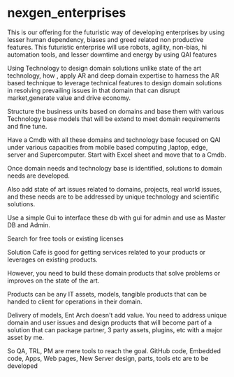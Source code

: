 # nexgen_enterprises
This is our offering for the futuristic way of developing enterprises by using lesser human dependency, biases and greed related non productive features. This futuristic enterprise will use robots, agility, non-bias, hi automation tools, and lesser downtime and energy by using QAI features

Using Technology to design domain solutions unlike state of the art technology, how , apply AR and deep domain expertise to harness the AR based technique to leverage technical features to design domain solutions in resolving prevailing issues in that domain that can disrupt market,generate value and drive economy.

Structure the business units based on domains and base them with various Technology base models that will be extend to meet domain requirements and fine tune.

Have a Cmdb with all these domains and technology base focused on QAI under various capacities from mobile based computing ,laptop, edge, server and Supercomputer. Start with Excel sheet and move that to a Cmdb. 

Once domain needs and technology base is identified, solutions to domain needs are developed. 

Also add state of art issues related to domains, projects, real world issues, and these needs are to be addressed by unique technology and scientific solutions.

Use a simple Gui to interface these db with gui for admin and use as Master DB and Admin. 

Search for free tools or existing licenses

Solution Cafe is good for getting services related to your products or leverages on existing products.

However, you need to build these domain products that solve problems or improves on the state of the art. 

Products can be any IT assets, models, tangible products that can be handed to client for operations in their domain.

Delivery of models, Ent Arch doesn't add value. You need to address unique domain and user issues and design products that will become part of a solution that can package partner, 3 party assets, plugins, etc with a major asset by me.

So QA, TRL, PM are mere tools to reach the goal. GitHub code, Embedded code, Apps, Web pages, New Server design, parts, tools etc are to be developed

